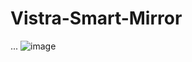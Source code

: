 # Vistra-Smart-Mirror

...
![image](https://github.com/ahere84/Vistra-Smart-Mirror/assets/140031110/43c106c6-08df-4316-96e6-a92bc47fbb5b)
